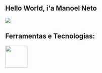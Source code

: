 ## Hello World, i'a Manoel Neto

<a href="mailto:manoelantonio8105@gmail.com">
<img src="https://img.shields.io/badge/Gmail-D14836?style=for-the-badge&logo=gmail&logoColor=white"/>
</a>

## Ferramentas e Tecnologias:

<img src="https://hermes.dio.me/tracks/aa71615b-e701-4cec-bb64-71ba6974c5fe.png" width="70">


          
          
